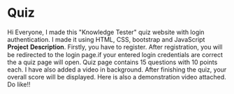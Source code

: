 # Quiz
Hi Everyone,  I made this "Knowledge Tester" quiz website with login authentication. I made it using HTML, CSS, bootstrap and JavaScript  𝐏𝐫𝐨𝐣𝐞𝐜𝐭 𝐃𝐞𝐬𝐜𝐫𝐢𝐩𝐭𝐢𝐨𝐧.  Firstly, you have to register. After registration, you will be redirected to the login page.if your entered login credentials are correct the a quiz page will open.   Quiz page contains 15 questions with 10 points each. I have also added a video in background. After finishing the quiz, your overall score will be displayed. Here is also a demonstration video attached.  Do like!!
